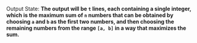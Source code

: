 Output State: **The output will be `t` lines, each containing a single integer, which is the maximum sum of `n` numbers that can be obtained by choosing `a` and `b` as the first two numbers, and then choosing the remaining numbers from the range `[a, b]` in a way that maximizes the sum.**